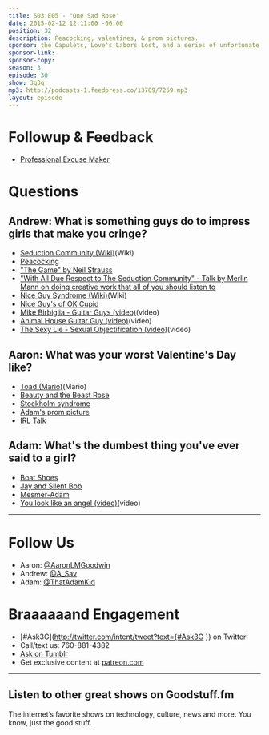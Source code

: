 ```yaml
---
title: S03:E05 - "One Sad Rose"
date: 2015-02-12 12:11:00 -06:00
position: 32
description: Peacocking, valentines, & prom pictures.
sponsor: the Capulets, Love's Labors Lost, and a series of unfortunate events.
sponsor-link: 
sponsor-copy: 
season: 3
episode: 30
show: 3g3q
mp3: http://podcasts-1.feedpress.co/13789/7259.mp3
layout: episode
---
```


# Followup & Feedback
- [Professional Excuse Maker](http://www.spjpgrd.com/professional-excuse-maker/)

# Questions

## Andrew: What is something guys do to impress girls that make you cringe?
- [Seduction Community (Wiki)](http://en.wikipedia.org/wiki/Seduction_community)(Wiki)
- [Peacocking](http://www.the-alpha-lounge.com/peacocking.html)
- ["The Game" by Neil Strauss](http://amzn.com/0061995320)
- ["With All Due Respect to The Seduction Community" - Talk by Merlin Mann on doing creative work that all of you should listen to](http://www.maximumfun.org/sound-young-america/maxfuncon-merlin-mann-doing-creative-work-sound-young-america)
- [Nice Guy Syndrome (Wiki)](http://geekfeminism.wikia.com/wiki/Nice_Guy_syndrome)(Wiki)
- [Nice Guy's of OK Cupid](http://okcupidsniceguys.tumblr.com)
- [Mike Birbiglia - Guitar Guys (video)](http://www.cc.com/video-clips/vl41bl/comedy-central-presents-guitar-guy)(video)
- [Animal House Guitar Guy (video)](http://youtu.be/NqpNQ9AJYgU)(video)
- [The Sexy Lie - Sexual Objectification (video)](https://www.youtube.com/watch?v=kMS4VJKekW8&spfreload=10)(video)

## Aaron: What was your worst Valentine's Day like?
- [Toad (Mario)](http://en.wikipedia.org/wiki/Toad_(Mario))(Mario)
- [Beauty and the Beast Rose](http://giphy.com/gifs/disney-beauty-rose-VKWd9fDZwdbj2)
- [Stockholm syndrome](http://en.wikipedia.org/wiki/Stockholm_syndrome)
- [Adam's prom picture](https://www.dropbox.com/s/gxw9icxn2nf2tsc/S03E05%20-%20Adam%20Prom.jpg?dl=0)
- [IRL Talk](http://www.irltalk.com)

## Adam: What's the dumbest thing you've ever said to a girl?
- [Boat Shoes](http://www.zappos.com/boat-shoes)
- [Jay and Silent Bob](http://en.wikipedia.org/wiki/Jay_and_Silent_Bob)
- [Mesmer-Adam](https://www.dropbox.com/s/3kfga0va0t7dwbu/S03E05%20-%20Adam%20HS.jpg?dl=0)
- [You look like an angel (video)](http://youtu.be/T-lyR3DcbzQ)(video)

***

# Follow Us
* Aaron: [@AaronLMGoodwin](http://twitter.com/aaronlmgoodwin)
* Andrew: [@A_Sav](http://twitter.com/a_sav)
* Adam: [@ThatAdamKid](http://twitter.com/thatadamkid)

# Braaaaaand Engagement
* [#Ask3G](http://twitter.com/intent/tweet?text={#Ask3G }) on Twitter!
* Call/text us: 760-881-4382
* [Ask on Tumblr](http://3g3q.co/ask)
* Get exclusive content at [patreon.com](http://www.patreon.com/3g3q)

***

## Listen to other great shows on Goodstuff.fm
The internet’s favorite shows on technology, culture, news and more. You know, just the good stuff.
